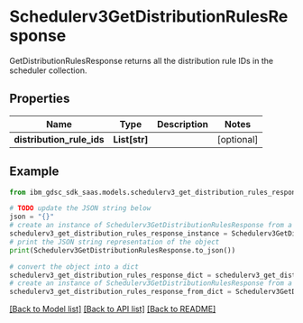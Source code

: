 # Schedulerv3GetDistributionRulesResponse

GetDistributionRulesResponse returns all the distribution rule IDs in the scheduler collection.

## Properties

Name | Type | Description | Notes
------------ | ------------- | ------------- | -------------
**distribution_rule_ids** | **List[str]** |  | [optional] 

## Example

```python
from ibm_gdsc_sdk_saas.models.schedulerv3_get_distribution_rules_response import Schedulerv3GetDistributionRulesResponse

# TODO update the JSON string below
json = "{}"
# create an instance of Schedulerv3GetDistributionRulesResponse from a JSON string
schedulerv3_get_distribution_rules_response_instance = Schedulerv3GetDistributionRulesResponse.from_json(json)
# print the JSON string representation of the object
print(Schedulerv3GetDistributionRulesResponse.to_json())

# convert the object into a dict
schedulerv3_get_distribution_rules_response_dict = schedulerv3_get_distribution_rules_response_instance.to_dict()
# create an instance of Schedulerv3GetDistributionRulesResponse from a dict
schedulerv3_get_distribution_rules_response_from_dict = Schedulerv3GetDistributionRulesResponse.from_dict(schedulerv3_get_distribution_rules_response_dict)
```
[[Back to Model list]](../README.md#documentation-for-models) [[Back to API list]](../README.md#documentation-for-api-endpoints) [[Back to README]](../README.md)


